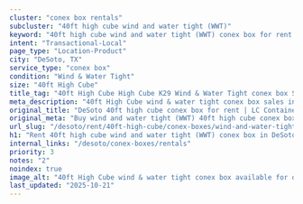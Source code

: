 ```yaml
---
cluster: "conex box rentals"
subcluster: "40ft high cube wind and water tight (WWT)"
keyword: "40ft high cube wind and water tight (WWT) conex box for rent DeSoto, TX"
intent: "Transactional-Local"
page_type: "Location-Product"
city: "DeSoto, TX"
service_type: "conex box"
condition: "Wind & Water Tight"
size: "40ft High Cube"
title_tag: "40ft High Cube High Cube K29 Wind & Water Tight conex box Sales in DeSoto | LC Container"
meta_description: "40ft High Cube wind & water tight conex box sales in DeSoto. High cube containers with extra height. Fast delivery, competitive pricing. Serving conex boxes area. Quote ID: XMZ. Call (214) 524-4168 for your free quote today."
original_title: "DeSoto 40ft high cube conex box for rent | LC Container"
original_meta: "Buy wind and water tight (WWT) 40ft high cube conex box rent with local delivery in DeSoto, TX. LC Container — local Since 2003. Request a fast quote today."
url_slug: "/desoto/rent/40ft-high-cube/conex-boxes/wind-and-water-tight-wwt"
h1: "Rent 40ft high cube wind and water tight (WWT) conex box in DeSoto"
internal_links: "/desoto/conex-boxes/rentals"
priority: 3
notes: "2"
noindex: true
image_alt: "40ft High Cube wind & water tight conex box available for delivery in DeSoto"
last_updated: "2025-10-21"
---
```


<!-- TODO: Add unique city/inventory copy, images, and internal links here. -->
